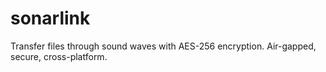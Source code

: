 # sonarlink
Transfer files through sound waves with AES-256 encryption. Air-gapped, secure, cross-platform.
